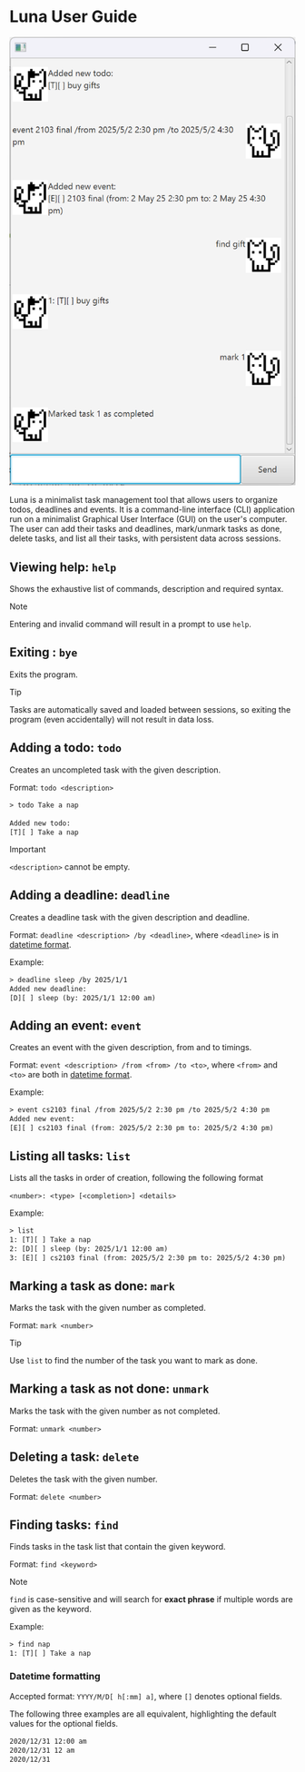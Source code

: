 # Luna User Guide

![Product screenshot](UI.png)

Luna is a minimalist task management tool that allows users to organize todos, deadlines and events.
It is a command-line interface (CLI) application run on a minimalist Graphical User Interface (GUI) on the user's computer.
The user can add their tasks and deadlines, mark/unmark tasks as done, delete tasks, and list all their tasks, with persistent data across sessions.

## Viewing help: `help`

Shows the exhaustive list of commands, description and required syntax.

> [!NOTE]
> Entering and invalid command will result in a prompt to use `help`.

## Exiting : `bye`

Exits the program.

> [!TIP]
> Tasks are automatically saved and loaded between sessions, so exiting the program (even accidentally) will not result in data loss.

## Adding a todo: `todo`

Creates an uncompleted task with the given description.

Format: `todo <description>`

```
> todo Take a nap

Added new todo:
[T][ ] Take a nap
```

> [!Important]
> `<description>` cannot be empty.

## Adding a deadline: `deadline`

Creates a deadline task with the given description and deadline.

Format: `deadline <description> /by <deadline>`, where `<deadline>` is in [datetime format](#datetime-formatting).

Example:

```
> deadline sleep /by 2025/1/1
Added new deadline:
[D][ ] sleep (by: 2025/1/1 12:00 am)
```

## Adding an event: `event`

Creates an event with the given description, from and to timings.

Format: `event <description> /from <from> /to <to>`, where `<from>` and
`<to>` are both in [datetime format](#datetime-formatting).

Example:

```
> event cs2103 final /from 2025/5/2 2:30 pm /to 2025/5/2 4:30 pm
Added new event:
[E][ ] cs2103 final (from: 2025/5/2 2:30 pm to: 2025/5/2 4:30 pm)
```

## Listing all tasks: `list`

Lists all the tasks in order of creation, following the following format

`<number>: <type> [<completion>] <details>`

Example:

```
> list
1: [T][ ] Take a nap
2: [D][ ] sleep (by: 2025/1/1 12:00 am)
3: [E][ ] cs2103 final (from: 2025/5/2 2:30 pm to: 2025/5/2 4:30 pm)
```

## Marking a task as done: `mark`

Marks the task with the given number as completed.

Format: `mark <number>`

> [!TIP]
> Use `list` to find the number of the task you want to mark as done.

## Marking a task as not done: `unmark`

Marks the task with the given number as not completed.

Format: `unmark <number>`

## Deleting a task: `delete`

Deletes the task with the given number.

Format: `delete <number>`

## Finding tasks: `find`

Finds tasks in the task list that contain the given keyword.

Format: `find <keyword>`

> [!NOTE]
> `find` is case-sensitive and will search for **exact phrase** if multiple words are given as the keyword.

Example:

```
> find nap
1: [T][ ] Take a nap
```

### Datetime formatting

Accepted format: `YYYY/M/D[ h[:mm] a]`, where `[]` denotes optional fields.

The following three examples are all equivalent, highlighting the default values for the optional fields.

```
2020/12/31 12:00 am
2020/12/31 12 am
2020/12/31
```
